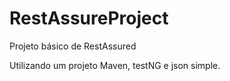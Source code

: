 # RestAssureProject
Projeto básico de RestAssured

Utilizando um projeto Maven, testNG e json simple.
